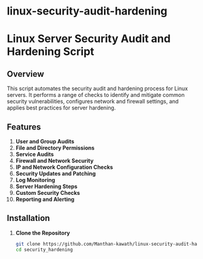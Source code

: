 # linux-security-audit-hardening
# Linux Server Security Audit and Hardening Script

## Overview

This script automates the security audit and hardening process for Linux servers. It performs a range of checks to identify and mitigate common security vulnerabilities, configures network and firewall settings, and applies best practices for server hardening.

## Features

1. **User and Group Audits**
2. **File and Directory Permissions**
3. **Service Audits**
4. **Firewall and Network Security**
5. **IP and Network Configuration Checks**
6. **Security Updates and Patching**
7. **Log Monitoring**
8. **Server Hardening Steps**
9. **Custom Security Checks**
10. **Reporting and Alerting**

## Installation

1. **Clone the Repository**

   ```bash
   git clone https://github.com/Manthan-kawath/linux-security-audit-hardening.git
   cd security_hardening
